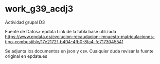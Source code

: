 # work_g39_acdj3
Actividad grupal D3

Fuente de Datos> epdata
Link de la tabla base utilizada
https://www.epdata.es/evolucion-recaudacion-impuesto-matriculaciones-tipo-combustible/17e2172f-b404-4fb0-8fa4-fc7173045541

Se adjunta los documentos en json y csv.
Cualquier duda revisar la fuente original en epdate.es
